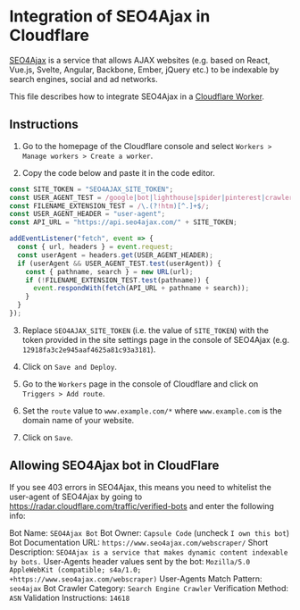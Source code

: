 # Integration of SEO4Ajax in Cloudflare


[SEO4Ajax](https://www.seo4ajax.com) is a service that allows AJAX websites
(e.g. based on React, Vue.js, Svelte, Angular, Backbone, Ember, jQuery etc.) to
be indexable by search engines, social and ad networks.

This file describes how to integrate SEO4Ajax in a [Cloudflare Worker](https://workers.cloudflare.com/).

## Instructions

1. Go to the homepage of the Cloudflare console and select `Workers > Manage workers > Create a worker`.

2. Copy the code below and paste it in the code editor.

```js
const SITE_TOKEN = "SEO4AJAX_SITE_TOKEN";
const USER_AGENT_TEST = /google|bot|lighthouse|spider|pinterest|crawler|archiver|flipboardproxy|mediapartners|facebookexternalhit|insights|quora|whatsapp|slurp/i;
const FILENAME_EXTENSION_TEST = /\.(?!htm)[^.]+$/; 
const USER_AGENT_HEADER = "user-agent";
const API_URL = "https://api.seo4ajax.com/" + SITE_TOKEN;

addEventListener("fetch", event => {
  const { url, headers } = event.request;
  const userAgent = headers.get(USER_AGENT_HEADER);
  if (userAgent && USER_AGENT_TEST.test(userAgent)) {
    const { pathname, search } = new URL(url);
    if (!FILENAME_EXTENSION_TEST.test(pathname)) {
      event.respondWith(fetch(API_URL + pathname + search));
    }
  }
});
```

3. Replace `SEO4AJAX_SITE_TOKEN` (i.e. the value of `SITE_TOKEN`) with the token provided in the site settings page in the console of SEO4Ajax (e.g. `12918fa3c2e945aaf4625a81c93a3181`).

4. Click on `Save and Deploy`.

5. Go to the `Workers` page in the console of Cloudflare and click on `Triggers > Add route`.

6. Set the `route` value to `www.example.com/*` where `www.example.com` is the domain name of your website.

7. Click on `Save`.

## Allowing SEO4Ajax bot in CloudFlare

If you see 403 errors in SEO4Ajax, this means you need to whitelist the user-agent of SEO4Ajax by going to https://radar.cloudflare.com/traffic/verified-bots and enter the following info:

Bot Name: `SEO4Ajax Bot`
Bot Owner: `Capsule Code` (uncheck `I own this bot`)
Bot Documentation URL: `https://www.seo4ajax.com/webscraper/`
Short Description: `SEO4Ajax is a service that makes dynamic content indexable by bots.`
User-Agents header values sent by the bot: `Mozilla/5.0 AppleWebKit (compatible; s4a/1.0; +https://www.seo4ajax.com/webscraper)`
User-Agents Match Pattern: `seo4ajax`
Bot Crawler Category: `Search Engine Crawler`
Verification Method: `ASN`
Validation Instructions: `14618`
